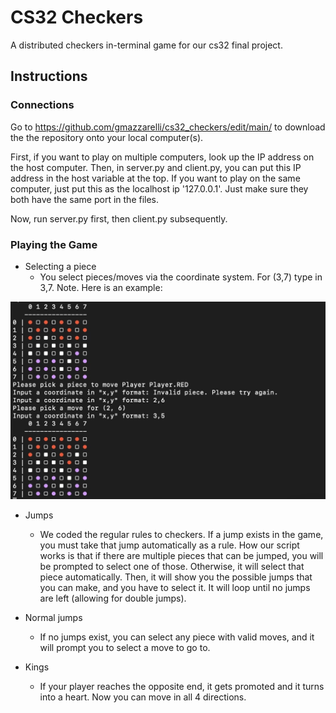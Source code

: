 # CS32 Checkers
A distributed checkers in-terminal game for our cs32 final project.

## Instructions

### Connections
Go to https://github.com/gmazzarelli/cs32_checkers/edit/main/ to download the the repository onto your local computer(s). 

First, if you want to play on multiple computers, look up the IP address on the host computer. Then, in server.py and client.py, you can put this IP address in the host variable at the top. If you want to play on the same computer, just put this as the localhost ip '127.0.0.1'. Just make sure they both have the same port in the files. 

Now, run server.py first, then client.py subsequently.

### Playing the Game
* Selecting a piece
  * You select pieces/moves via the coordinate system. For (3,7) type in 3,7. Note. Here is an example:

<img src="example.jpg" alt="Alt Text" style="max-width=100px;">
   


* Jumps
  * We coded the regular rules to checkers. If a jump exists in the game, you must take that jump automatically as a rule. How our script works is that if there are multiple pieces that can be jumped, you will be prompted to select one of those. Otherwise, it will select that piece automatically. Then, it will show you the possible jumps that you can make, and you have to select it. It will loop until no jumps are left (allowing for double jumps).

* Normal jumps
  * If no jumps exist, you can select any piece with valid moves, and it will prompt you to select a move to go to. 
 
* Kings
  * If your player reaches the opposite end, it gets promoted and it turns into a heart. Now you can move in all 4 directions. 
 

